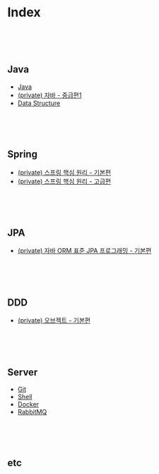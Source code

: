 # Index

<br/><br/><br/>



## Java
* [Java](https://github.com/chaeheedongs/JavaBasic/blob/master/README.md)
* [(private) 자바 - 중급편1](https://github.com/chaeheedongs/inflearn-java-intermediate)
* [Data Structure](https://github.com/chaeheedongs/DataStructure/blob/main/README.md)

<br/><br/><br/>



## Spring
* [(private) 스프링 핵심 원리 - 기본편](https://github.com/chaeheedongs/inflearn-spring-basic)
* [(private) 스프링 핵심 원리 - 고급편](https://github.com/chaeheedongs/inflearn-spring-advanced/blob/main/README.md)

<br/><br/><br/>



## JPA
* [(private) 자바 ORM 표준 JPA 프로그래밍 - 기본편](https://github.com/chaeheedongs/inflearn-jpa-basic/blob/main/README.md)

<br/><br/><br/>



## DDD
* [(private) 오브젝트 - 기본편](https://github.com/chaeheedongs/inflearn-object-basic/blob/main/README.md)

<br/><br/><br/>



## Server
* [Git](https://github.com/chaeheedongs/Git)
* [Shell](https://github.com/chaeheedongs/Shell)
* [Docker](https://github.com/chaeheedongs/Docker)
* [RabbitMQ](https://github.com/chaeheedongs/rabbitmq)

<br/><br/><br/>



## etc
